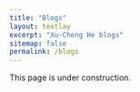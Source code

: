 ```yaml
---
title: "Blogs"
layout: textlay 
excerpt: "Xu-Cheng He blogs"
sitemap: false
permalink: /blogs
---
```


This page is under construction.
